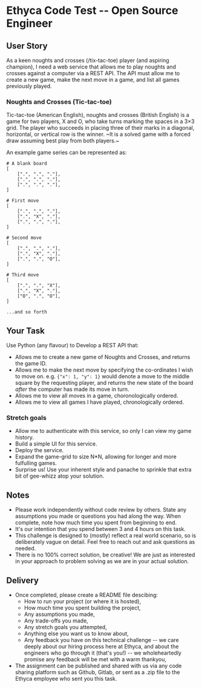 # Ethyca Code Test -- Open Source Engineer

## User Story
As a keen noughts and crosses (/tix-tac-toe) player (and aspiring champion), I need a web service that allows me to play noughts and crosses against a computer via a REST API. The API must allow me to create a new game, make the next move in a game, and list all games previously played.

### Noughts and Crosses (Tic-tac-toe)
Tic-tac-toe (American English), noughts and crosses (British English) is a game for two players, X and O, who take turns marking the spaces in a 3×3 grid. The player who succeeds in placing three of their marks in a diagonal, horizontal, or vertical row is the winner. ~It is a solved game with a forced draw assuming best play from both players.~

An example game series can be represented as:
```
# A blank board
[
    [".", ".", "."],
    [".", ".", "."],
    [".", ".", "."],
]

# First move
[
    [".", ".", "."],
    [".", "X", "."],
    [".", ".", "."],
]

# Second move
[
    [".", ".", "."],
    [".", "X", "."],
    [".", ".", "O"],
]

# Third move
[
    [".", ".", "X"],
    [".", "X", "."],
    ["O", ".", "O"],
]

...and so forth
```

## Your Task
Use Python (any flavour) to Develop a REST API that:
- Allows me to create a new game of Noughts and Crosses, and returns the game ID.
- Allows me to make the next move by specifying the co-ordinates I wish to move on. e.g. `{"x": 1, "y": 1}` would denote a move to the middle square by the requesting player, and returns the new state of the board _after_ the computer has made its move in turn.
- Allows me to view all moves in a game, choronologically ordered.
- Allows me to view all games I have played, chronologically ordered.

### Stretch goals
- Allow me to authenticate with this service, so only I can view my game history.
- Build a simple UI for this service.
- Deploy the service.
- Expand the game-grid to size N*N, allowing for longer and more fulfulling games.
- Surprise us! Use your inherent style and panache to sprinkle that extra bit of gee-whizz atop your solution.


## Notes
- Please work independently without code review by others. State any assumptions you made or questions you had along the way. When complete, note how much time you spent from beginning to end.
- It's our intention that you spend between 3 and 4 hours on this task.
- This challenge is designed to (mostly) reflect a real world scenario, so is deliberately vague on detail. Feel free to reach out and ask questions as needed.
- There is no 100% correct solution, be creative! We are just as interested in your approach to problem solving as we are in your actual solution.


## Delivery
- Once completed, please create a README file descibing:
  - How to run your project (or where it is hosted),
  - How much time you spent building the project,
  - Any assumptions you made,
  - Any trade-offs you made,
  - Any stretch goals you attempted,
  - Anything else you want us to know about,
  - Any feedback you have on this technical challenge -- we care deeply about our hiring process here at Ethyca, and about the engineers who go through it (that's you!) -- we wholeheartedly promise any feedback will be met with a warm thankyou,
- The assignment can be published and shared with us via any code sharing platform such as Github, Gitlab, or sent as a .zip file to the Ethyca employee who sent you this task.
